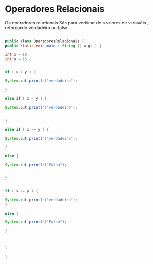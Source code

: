 
# Operadores Relacionais 


Os operadores relacionais São para verificar dois valores de variavéis , retornando verdadeiro ou falso .


```java 

public class OperadoresRelacionais {
public static void main ( String [] args ) {

int x = 10;
int y = 15 ; 


if ( x > y ) {

System.out.println("verdadeiro");

}

else if ( x < y ) {

System.out.println("verdadeiro");


}

else if ( x == y ) {

System.out.println("verdadeiro");

}

else {

System.out.println("Falso");


}


if ( x != y ) {

System.out.println("verdadeiro");
}

else {

System.out.println("Falso");

}



}

}



```